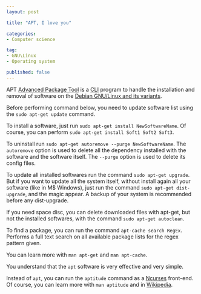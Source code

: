 ```yaml
---
layout: post

title: "APT, I love you"

categories:
- Computer science

tag:
- GNU\Linux
- Operating system

published: false
---
```

APT [Advanced Package Tool](https://en.wikipedia.org/wiki/Advanced_Packaging_Tool) is a [CLI](https://en.wikipedia.org/wiki/Command-line_interface) program to handle the installation and removal of software on the [Debian GNU/Linux and its variants](https://en.wikipedia.org/wiki/Debian).

Before performing command below, you need to update software list using the `sudo apt-get update` command.

To install a software, just run `sudo apt-get install NewSoftwareName`. Of course, you can perform `sudo apt-get install Soft1 Soft2 Soft3`.

To uninstall run `sudo apt-get autoremove --purge NewSoftwareName`. The `autoremove` option is used to delete all the dependency installed with the software and the software itself. The `--purge` option is used to delete its config files.

To update all installed softwares run the command `sudo apt-get upgrade`. But if you want to update all the system itself, without install again all your software (like in M$ Windows), just run the command `sudo apt-get dist-upgrade`, and the magic appear. A backup of your system is recommended before any dist-upgrade.

If you need space disc, you can delete downloaded files with apt-get, but not the installed softwares, with the command `sudo apt-get autoclean`.

To find a package, you can run the command `apt-cache search RegEx`. Performs a full text search on all available package lists for the regex pattern given.

You can learn more with `man apt-get` and `man apt-cache`.

You understand that the `apt` software is very effective and very simple.

Instead of `apt`, you can run the `aptitude` command as a [Ncurses](https://en.wikipedia.org/wiki/Ncurses) front-end. Of course, you can learn more with `man aptitude` and in [Wikipedia](https://en.wikipedia.org/wiki/Aptitude_(software)).
